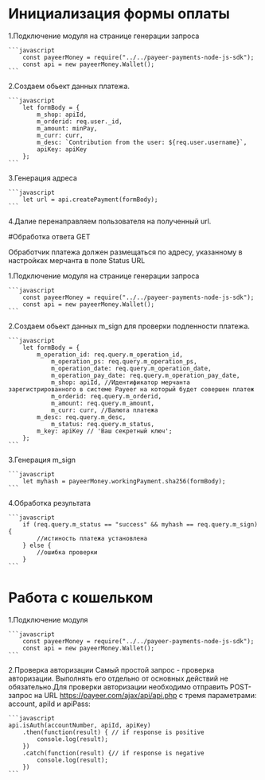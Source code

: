 # Инициализация формы оплаты

1.Подключение модуля на странице генерации запроса

    ```javascript
        const payeerMoney = require("../../payeer-payments-node-js-sdk");
        const api = new payeerMoney.Wallet();
    ```
2.Создаем обьект данных платежа.

    ```javascript   
        let formBody = { 
            m_shop: apiId,
            m_orderid: req.user._id,
            m_amount: minPay,
            m_curr: curr,
            m_desc: `Contribution from the user: ${req.user.username}`,
            apiKey: apiKey
        };
    ```

3.Генерация адреса

    ```javascript
        let url = api.createPayment(formBody);
    ```
4.Далие перенаправляем пользователя на полученный url.
    
#Обработка ответа GET

Обработчик платежа должен размещаться по адресу, указанному в настройках мерчанта в поле Status URL

1.Подключение модуля на странице генерации запроса

    ```javascript
        const payeerMoney = require("../../payeer-payments-node-js-sdk");
        const api = new payeerMoney.Wallet();
    ```

2.Создаем обьект данных m_sign для проверки подленности платежа.

    ```javascript
        let formBody = { 
            m_operation_id: req.query.m_operation_id,  
                m_operation_ps: req.query.m_operation_ps,
                m_operation_date: req.query.m_operation_date,
                m_operation_pay_date: req.query.m_operation_pay_date,
                m_shop: apiId, //Идентификатор мерчанта зарегистрированного в системе Payeer на который будет совершен платеж
                m_orderid: req.query.m_orderid,
                m_amount: req.query.m_amount,
                m_curr: curr, //Валюта платежа
            m_desc: req.query.m_desc,
                m_status: req.query.m_status,
            m_key: apiKey // 'Ваш секретный ключ';
        };
    ```

3.Генерация m_sign

    ```javascript
        let myhash = payeerMoney.workingPayment.sha256(formBody);
    ```

4.Обработка результата

    ```javascript
        if (req.query.m_status == "success" && myhash == req.query.m_sign) {
            //истиность платежа установлена
        } else {
            //ошибка проверки
        }
    ```

# Работа с кошельком
1.Подключение модуля

    ```javascript
        const payeerMoney = require("../../payeer-payments-node-js-sdk");
        const api = new payeerMoney.Wallet();
    ```

2.Проверка авторизации
Cамый простой запрос - проверка авторизации. Выполнять его отдельно от основных действий не обязательно.Для проверки авторизации необходимо отправить POST-запрос на URL https://payeer.com/ajax/api/api.php с тремя параметрами: account, apiId и apiPass:

    ```javascript
    api.isAuth(accountNumber, apiId, apiKey)
        .then(function(result) { // if response is positive
            console.log(result);      
        })
        .catch(function(result) {// if response is negative
            console.log(result);      
        })
    ```